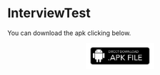 # InterviewTest
You can download the apk clicking below.
<p align="center"><a href="https://drive.google.com/file/d/1_fEq1SNHFo0Zw8bI5hK-WZXNQ8z8Ufr5/view?usp=drivesdk" class="button big">
<img src="app/src/main/res/drawable/download_apk.png" width="30%" height="30%"></a></p>
